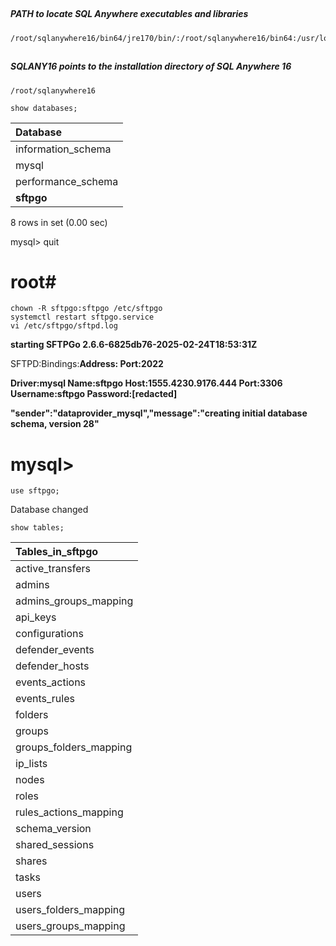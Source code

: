 ##
##### PATH to locate SQL Anywhere executables and libraries
    /root/sqlanywhere16/bin64/jre170/bin/:/root/sqlanywhere16/bin64:/usr/local/sbin:/usr/local/bin:/usr/sbin:/usr/bin:/sbin:/bin:/usr/games:/usr/local/games:/snap/bin

##
##### SQLANY16 points to the installation directory of SQL Anywhere 16
    /root/sqlanywhere16

    show databases;

| Database           |
|:-------------------|
| information_schema |
| mysql              |
| performance_schema |
| __sftpgo__         |
8 rows in set (0.00 sec)

mysql> quit
##
# root#
    chown -R sftpgo:sftpgo /etc/sftpgo
    systemctl restart sftpgo.service
    vi /etc/sftpgo/sftpd.log
    
__starting SFTPGo 2.6.6-6825db76-2025-02-24T18:53:31Z__

SFTPD:Bindings:__Address: Port:2022__

__Driver:mysql Name:sftpgo Host:1555.4230.9176.444 Port:3306 Username:sftpgo Password:[redacted]__

__"sender":"dataprovider_mysql","message":"creating initial database schema, version 28"__
##
# mysql>
    use sftpgo;
Database changed

    show tables;


| Tables_in_sftpgo       |
|:-----------------------|
| active_transfers       |
| admins                 |
| admins_groups_mapping  |
| api_keys               |
| configurations         |
| defender_events        |
| defender_hosts         |
| events_actions         |
| events_rules           |
| folders                |
| groups                 |
| groups_folders_mapping |
| ip_lists               |
| nodes                  |
| roles                  |
| rules_actions_mapping  |
| schema_version         |
| shared_sessions        |
| shares                 |
| tasks                  |
| users                  |
| users_folders_mapping  |
| users_groups_mapping   |

    

